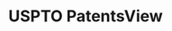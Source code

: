 ---
layout: default
bigquery: https://console.cloud.google.com/bigquery?p=patents-public-data&d=patentsview&page=dataset
citation: Attribution should be given to PatentsView for use, distribution, or derivative
  works.
code: https://github.com/CSSIP-AIR/PatentsView-Code-Snippets/
contributors: USPTO
cost: None
description: 'PatentsView includes US patent data including raw data (summaries, applications,
  pregrant applications), disambugations of inventors and assignees, and inventor
  gender estimates.  Also foreign priority data, # of figures and sheets, and government
  interest statements.'
documentation: https://patentsview.org/query/builder-faqs
last_edit: 04/10/2022, 14:02:27
location: https://patentsview.org/
maintained_by: USPTO
record_creation_timestamp: 12/2/2020 17:20:46
schema_fields:
- disamb_inventor_id_20190312
- subsection_id
- classification_value
- city
- subclass_id
- disamb_inventor_id_20181127
- type
- term_grant
- disamb_inventor_id_20171003
- state
- classification_level
- lapse_of_patent
- assignee_id
- subcategory_id
- num_claims
- citation_id
- rawlocation_id
- lawyer_id
- disamb_assignee_id_20190312
- inventor_id
- doc_type
- section_id
- applicant_type
- text
- subclass
- location_id
- relkind
- rawinventor_id
- disamb_inventor_id_20200929
- withdrawn
- f371_date
- level_two
- organization
- county
- category
- disamb_assignee_id_20200331
- ipc_class
- num_sheets
- longitude
- disamb_assignee_id_20190820
- section
- name
- term_disclaimer
- name_last
- role
- male_flag
- sequence
- reldocno
- patent_id
- mainclass_id
- status
- f102_date
- rawassignee_id
- latlong
- latin_name
- fname
- disamb_inventor_id_20201229
- length
- deceased
- sector_title
- subgroup
- title
- disamb_assignee_id_20191008
- dependent
- filename
- latitude
- action_date
- exemplary
- main_group
- disamb_inventor_id_20170808
- disamb_assignee_id_20191231
- series_code
- disclaimer_date
- subgroup_id
- disamb_inventor_id_20190820
- name_first
- attribution_status
- category_id
- kind
- male
- num_figures
- _102_date
- rule_47
- rel_id
- disamb_inventor_id_20170307
- group
- group_id
- id
- designation
- disamb_assignee_id_20181127
- lname
- variety
- county_fips
- application_id
- date
- _371_date
- organization_id
- disamb_inventor_id_20200331
- disamb_inventor_id_20200630
- country_transformed
- disamb_inventor_id_20191008
- disamb_inventor_id_20191231
- uuid
- classification_status
- classification_data_source
- field_id
- doctype
- disamb_assignee_id_20200929
- num
- disamb_inventor_id_20171226
- field_title
- ipc_version_indicator
- disamb_assignee_id_20200630
- level_one
- level_three
- state_fips
- abstract
- symbol_position
- publication_number
- country
- term_extension
- contract_award_number
- number
- gi_statement
- disamb_inventor_id_20180528
shortname: patentsview
tags:
- disambiguation
- United States
- gender
terms_of_use: Creative Commons Attribution 4.0 International License.
timeframe: 1963-1999
title: USPTO PatentsView
uuid: cf1780b1-e265-4e49-8d1d-83b9cfe0fd9a
---